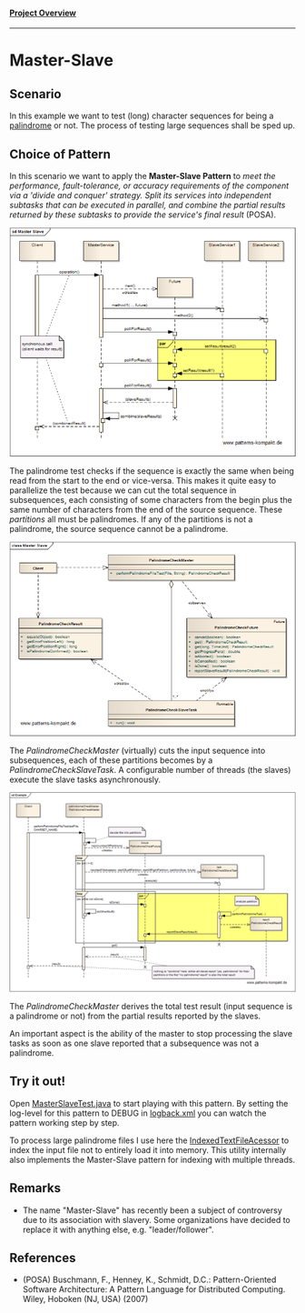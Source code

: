 #### [Project Overview](../../../../../../../README.md)
----

# Master-Slave

## Scenario

In this example we want to test (long) character sequences for being a [palindrome](https://en.wikipedia.org/wiki/Palindrome) or not.
The process of testing large sequences shall be sped up.

## Choice of Pattern

In this scenario we want to apply the **Master-Slave Pattern** to _meet the performance, fault-tolerance, or accuracy requirements of the component via a 'divide and conquer' strategy. Split its services into independent subtasks that can be executed in parallel, and combine the partial results returned by these subtasks to provide the service's final result_ (POSA). 

![Test](../../../../../../../doc/patterns/images/master_slave_dn.png)

The palindrome test checks if the sequence is exactly the same when being read from the start to the end or vice-versa. This makes it quite easy to parallelize the test because we can cut the total sequence in subsequences, each consisting of some characters from the begin plus the same number of characters from the end of the source sequence. These _partitions_ all must be palindromes. If any of the partitions is not a palindrome, the source sequence cannot be a palindrome. 

![Test](../../../../../../../doc/patterns/images/master_slave_cx.png)

The _PalindromeCheckMaster_ (virtually) cuts the input sequence into subsequences, each of these partitions becomes by a _PalindromeCheckSlaveTask_. A configurable number of threads (the slaves) execute the slave tasks asynchronously.

![Test](../../../../../../../doc/patterns/images/master_slave_dx.png)

The _PalindromeCheckMaster_ derives the total test result (input sequence is a palindrome or not) from the partial results reported by the slaves.

An important aspect is the ability of the master to stop processing the slave tasks as soon as one slave reported that a subsequence was not a palindrome.


## Try it out!

Open [MasterSlaveTest.java](MasterSlaveTest.java) to start playing with this pattern. By setting the log-level for this pattern to DEBUG in [logback.xml](../../../../../../../src/main/resources/logback.xml) you can watch the pattern working step by step. 

To process large palindrome files I use here the [IndexedTextFileAcessor](../../../../../../main/java/de/calamanari/pk/util/itfa/IndexedTextFileAccessor.java) to index the input file not to entirely load it into memory. This utility internally also implements the Master-Slave pattern for indexing with multiple threads.

## Remarks
* The name "Master-Slave" has recently been a subject of controversy due to its association with slavery. Some organizations have decided to replace it with anything else, e.g. "leader/follower".

## References

* (POSA) Buschmann, F., Henney, K., Schmidt, D.C.: Pattern-Oriented Software Architecture: A Pattern Language for Distributed Computing. Wiley, Hoboken (NJ, USA) (2007)
